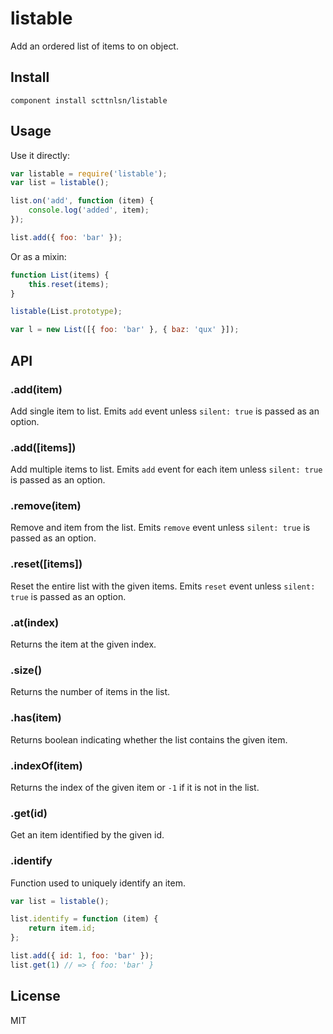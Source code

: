 listable
========

Add an ordered list of items to on object.

## Install

    component install scttnlsn/listable

## Usage

Use it directly:

```js
var listable = require('listable');
var list = listable();

list.on('add', function (item) {
    console.log('added', item);
});

list.add({ foo: 'bar' });
```

Or as a mixin:

```js
function List(items) {
    this.reset(items);
}

listable(List.prototype);

var l = new List([{ foo: 'bar' }, { baz: 'qux' }]);
```

## API

### .add(item)

Add single item to list.  Emits `add` event unless `silent: true` is passed as an option.

### .add([items])

Add multiple items to list.  Emits `add` event for each item unless `silent: true` is passed as an option.

### .remove(item)

Remove and item from the list.  Emits `remove` event unless `silent: true` is passed as an option.

### .reset([items])

Reset the entire list with the given items.  Emits `reset` event unless `silent: true` is passed as an option.

### .at(index)

Returns the item at the given index.

### .size()

Returns the number of items in the list.

### .has(item)

Returns boolean indicating whether the list contains the given item.

### .indexOf(item)

Returns the index of the given item or `-1` if it is not in the list.

### .get(id)

Get an item identified by the given id.

### .identify

Function used to uniquely identify an item.

```js
var list = listable();

list.identify = function (item) {
    return item.id;
};

list.add({ id: 1, foo: 'bar' });
list.get(1) // => { foo: 'bar' }
```

## License

MIT